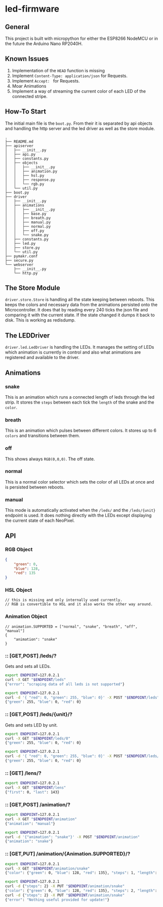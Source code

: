 # led-firmware

## General

This project is built with micropython for either the ESP8266 NodeMCU or in the future
the Arduino Nano RP2040H.


## Known Issues

1. Implementation of the `HEAD` function is missing
1. Implement `Content-Type: application/json` for Requests.
1. Implement `Accept: ` for Requests.
1. Moar Animations
1. Implement a way of streaming the current color of each LED of the connected stripe.

## How-To Start

The initial main file is the `boot.py`.
From their it is separated by api objects and handling
the http server and the led driver as well as the store module.

```tree
.
├── README.md
├── apiserver
│   ├── __init__.py
│   ├── api.py
│   ├── constants.py
│   ├── objects
│   │   ├── __init__.py
│   │   ├── animation.py
│   │   ├── hsl.py
│   │   ├── response.py
│   │   └── rgb.py
│   └── util.py
├── boot.py
├── driver
│   ├── __init__.py
│   ├── animations
│   │   ├── __init__.py
│   │   ├── base.py
│   │   ├── breath.py
│   │   ├── manual.py
│   │   ├── normal.py
│   │   ├── off.py
│   │   └── snake.py
│   ├── constants.py
│   ├── led.py
│   ├── store.py
│   └── util.py
├── pymakr.conf
├── secure.py
└── webserver
    ├── __init__.py
    └── http.py
```

## The Store Module

`driver.store.Store` is handling all the state keeping between reboots.
This keeps the colors and necessary data from the animations persisted onto the Microcontroller.
It does that by reading every 240 ticks the json file and comparing it with the current state.
If the state changed it dumps it back to disk. This is working as redisdump.

## The LEDDriver

`driver.led.LedDriver` is handling the LEDs. It manages the setting of LEDs which animation is currently in control and
also what animations are registered and available to the driver.

## Animations

### snake

This is an animation which runs a connected length of leds through the led strip.
It stores the `steps` between each tick the `length` of the snake and the `color`.

### breath

This is an animation which pulses between different colors.
It stores up to 6 `colors` and transitions between them.

### off

This shows always `RGB(0,0,0)`. The off state.

### normal

This is a normal color selector which sets the color of all LEDs at once and is persisted between reboots.

### manual

This mode is automatically activated when the `/leds/` and the `/leds/{unit}` endpoint is used.
It does nothing directly with the LEDs except displaying the current state of each NeoPixel.

## API

### RGB Object

```json
{
    "green": 0,
    "blue": 128,
    "red": 135
}
```

### HSL Object
```jsonc
// this is missing and only internally used currently.
// RGB is convertible to HSL and it also works the other way around.
```

### Animation Object
```jsonc
// animation.SUPPORTED = ["normal", "snake", "breath", "off", "manual"]
{
    "animation": "snake"
}
```
### :: [GET,POST] /leds/?

Gets and sets all LEDs.

```bash
export ENDPOINT=127.0.2.1
curl -X GET "$ENDPOINT/leds"
{"error": "scraping data of all leds is not supported"}
```

```bash
export ENDPOINT=127.0.2.1
curl -d '{ "red": 0, "green": 255, "blue": 0}' -X POST "$ENDPOINT/leds"
{"green": 255, "blue": 0, "red": 0}
```

### :: [GET,POST] /leds/{unit}/?

Gets and sets LED by unit.

```bash
export ENDPOINT=127.0.2.1
curl -X GET "$ENDPOINT/leds/0"
{"green": 255, "blue": 0, "red": 0}
```

```bash
export ENDPOINT=127.0.2.1
curl -d '{ "red": 0, "green": 255, "blue": 0}' -X POST "$ENDPOINT/leds/0"
{"green": 255, "blue": 0, "red": 0}
```

### :: [GET] /lens/?

```bash
export ENDPOINT=127.0.2.1
curl -X GET "$ENDPOINT/lens"
{"first": 0, "last": 143}
```
### :: [GET,POST] /animation/?

```bash
export ENDPOINT=127.0.2.1
curl -X GET "$ENDPOINT/animation"
{"animation": "manual"}
```

```bash
export ENDPOINT=127.0.2.1
curl -d '{"animation": "snake"}' -X POST "$ENDPOINT/animation"
{"animation": "snake"}
```

### :: [GET,PUT] /animation/{Animation.SUPPORTED}/?

```bash
export ENDPOINT=127.0.2.1
curl -X GET "$ENDPOINT/animation/snake"
{"color": {"green": 0, "blue": 128, "red": 135}, "steps": 1, "length": 53}
```

```bash
export ENDPOINT=127.0.2.1
curl -d {"steps": 2} -X PUT "$ENDPOINT/animation/snake"
{"color": {"green": 0, "blue": 128, "red": 135}, "steps": 2, "length": 53}
curl -d {"steps": 2} -X PUT "$ENDPOINT/animation/snake"
{"error": "Nothing useful provided for update!"}
```
